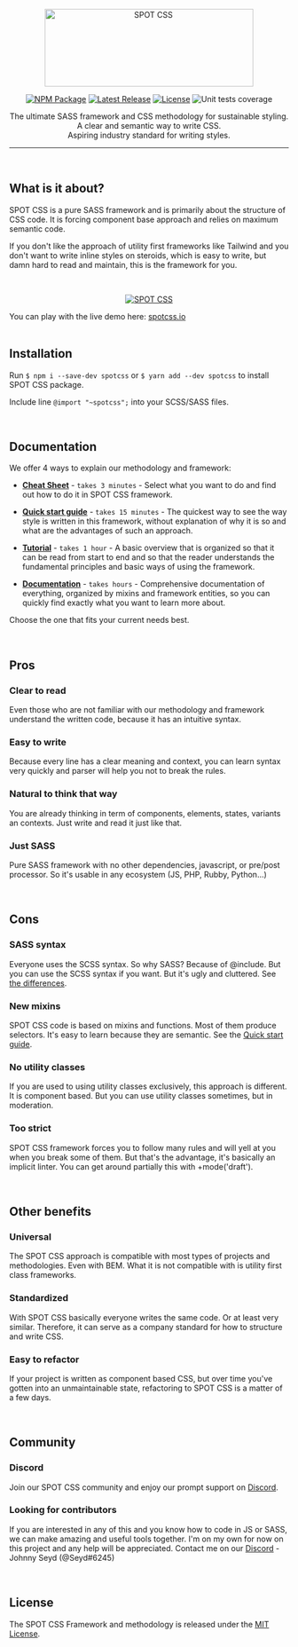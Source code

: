 <p align="center">
  <a href="https://spotcss.io/" target="_blank">
    <picture>
      <source media="(prefers-color-scheme: light)" srcset="https://spotcss.io/img/spot-css-logo-white-small-transparent.png">
      <source media="(prefers-color-scheme: dark)" srcset="https://spotcss.io/img/spot-css-logo-black-small-transparent.png">
      <img alt="SPOT CSS" src="https://spotcss.io/img/spot-css-logo-white-small.png" width="376" height="140" style="max-width: 100%;">
    </picture>
  </a>
</p>

<p align="center">
    <a href="https://www.npmjs.com/package/spotcss"><img src="https://img.shields.io/badge/npm-spotcss-blue" alt="NPM Package"></a>
    <a href="https://github.com/seyd/spot-css/releases"><img src="https://img.shields.io/badge/version-v2.2.18-green" alt="Latest Release"></a>
    <a href="https://github.com/seyd/spot-css/blob/master/LICENSE"><img src="https://img.shields.io/badge/license-MIT-blue" alt="License"></a>
    <img src="https://img.shields.io/badge/coverage-100%25-green" alt="Unit tests coverage">
</p>

<p align="center">  
  The ultimate SASS framework and CSS methodology for sustainable styling.<br />
  A clear and semantic way to write CSS.<br />
  Aspiring industry standard for writing styles.
</p>

------

<br />

## What is it about?

<p>SPOT CSS is a pure SASS framework and is primarily about the structure of CSS code. It is forcing component base approach and relies on maximum semantic code.</p>
<p>If you don't like the approach of utility first frameworks like Tailwind and you don't want to write inline styles on steroids, which is easy to write, but damn hard to read and maintain, this is the framework for you.</p>
<br />
<p align="center">
  <a href="https://spotcss.io/" target="_blank">
    <picture>
      <source media="(prefers-color-scheme: light)" srcset="https://spotcss.io/img/spot-css-code-light.gif">
      <source media="(prefers-color-scheme: dark)" srcset="https://spotcss.io/img/spot-css-code-dark.gif">
      <img alt="SPOT CSS" src="https://spotcss.io/img/spot-css-code-light.jpg" style="max-width: 100%;">
    </picture>
  </a>
</p>

You can play with the live demo here: [spotcss.io](https://spotcss.io/)
<br />
<br />

## Installation
Run `$ npm i --save-dev spotcss` or `$ yarn add --dev spotcss` to install SPOT CSS package.

Include line `@import "~spotcss";` into your SCSS/SASS files.

<br />

## Documentation

We offer 4 ways to explain our methodology and framework:

- **[Cheat Sheet](https://spotcss.io/cheat-sheet)** - `takes 3 minutes` - Select what you want to do and find out how to do it in SPOT CSS framework.

- **[Quick start guide](https://spotcss.io/quick-start-guide)** - `takes 15 minutes` - The quickest way to see the way style is written in this framework, without explanation of why it is so and what are the advantages of such an approach.

- **[Tutorial](https://spotcss.io/tutorial)** - `takes 1 hour` - A basic overview that is organized so that it can be read from start to end and so that the reader understands the fundamental principles and basic ways of using the framework.

- **[Documentation](https://spotcss.io/docs/intro)** - `takes hours` - Comprehensive documentation of everything, organized by mixins and framework entities, so you can quickly find exactly what you want to learn more about.

Choose the one that fits your current needs best.

<br />

## Pros

### Clear to read
Even those who are not familiar with our methodology and framework understand the written code, because it has an intuitive syntax.

### Easy to write
Because every line has a clear meaning and context, you can learn syntax very quickly and parser will help you not to break the rules.

### Natural to think that way
You are already thinking in term of components, elements, states, variants an contexts. Just write and read it just like that.

### Just SASS
Pure SASS framework with no other dependencies, javascript, or pre/post processor. So it's usable in any ecosystem (JS, PHP, Rubby, Python...)

<br />

## Cons

### SASS syntax
Everyone uses the SCSS syntax. So why SASS? Because of @include. But you can use the SCSS syntax if you want. But it's ugly and cluttered. See [the differences](https://spotcss.io/docs/sass-syntax).

### New mixins
SPOT CSS code is based on mixins and functions. Most of them produce selectors. It's easy to learn because they are semantic. See the [Quick start guide](https://spotcss.io/quick-start-guide).

### No utility classes
If you are used to using utility classes exclusively, this approach is different. It is component based. But you can use utility classes sometimes, but in moderation.

### Too strict
SPOT CSS framework forces you to follow many rules and will yell at you when you break some of them. But that's the advantage, it's basically an implicit linter. You can get around partially this with +mode('draft').

<br />

## Other benefits

### Universal
The SPOT CSS approach is compatible with most types of projects and methodologies. Even with BEM. What it is not compatible with is utility first class frameworks.

### Standardized
With SPOT CSS basically everyone writes the same code. Or at least very similar. Therefore, it can serve as a company standard for how to structure and write CSS.

### Easy to refactor
If your project is written as component based CSS, but over time you've gotten into an unmaintainable state, refactoring to SPOT CSS is a matter of a few days.

<br />

## Community

### Discord
Join our SPOT CSS community and enjoy our prompt support on [Discord](https://discord.gg/cyCXkZmJzm).

### Looking for contributors
If you are interested in any of this and you know how to code in JS or SASS, we can make amazing and useful tools together. I'm on my own for now on this project and any help will be appreciated. Contact me on our [Discord](https://discord.gg/cyCXkZmJzm) - Johnny Seyd (@Seyd#6245)

<br />

## License

The SPOT CSS Framework and methodology is released under the [MIT License](https://github.com/seyd/spot-css/blob/master/LICENSE).

<!--
## Naming convention

- **simple selector** - select elements based on name, id, class without relations to parents or siblings (no spaces, +, >, ~), e.g `div.wrapper`.

- **combinator selectors** - select elements based on a specific relationship between them (contains spaces, +, >, or ~), e.g. `.wrapper > a`.

- **single selector** - selector which doesn't contain commas. It could be both: simple selector or combinator selectors.

- **multiple selectors** - more single selectors separated by comma, e.g. `div.wrapper, .wrapper > a`.

- **multiple simple selectors** - more simple selectors separated by comma, e.g. `div.wrapper, a.wrapper`.

- **multiple combinator selectors** - more combinator selectors separated by comma, e.g. `div.wrapper span, .wrapper > a`.

<br />

## For contributors
### Development instructions
Run `$ npm run test` to run tests once.

Run `$ npm run test:watch` to develop and see the tests result live.

Run `$ npm run doc` to build and open in browser documentation for developers (sassdoc).

If you have not installed *sassdoc*, run `$ npm install -g sassdoc` at first.

Run `$ npm run doc:build` to just rebuild SASS documentation or `$ npm run doc:view` to open it in browser.
-->
